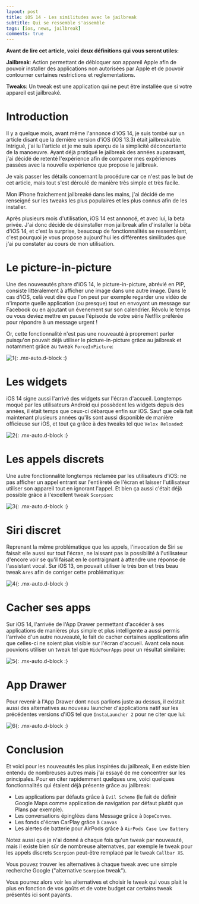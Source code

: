 ```yaml
---
layout: post
title: iOS 14 - Les similitudes avec le jailbreak
subtitle: Qui se ressemble s'assemble
tags: [ios, news, jailbreak]
comments: true
---
```


**Avant de lire cet article, voici deux définitions qui vous seront utiles:**

**Jailbreak**: Action permettant de débloquer son appareil Apple afin de pouvoir installer des applications non autorisées par Apple et de pouvoir contourner certaines restrictions et reglementations.

**Tweaks**: Un tweak est une application qui ne peut être installée que si votre appareil est jailbreaké.

# Introduction

Il y a quelque mois, avant même l'annonce d'iOS 14, je suis tombé sur un article disant que la dernière version d'iOS (iOS 13.3) était jailbreakable. Intrigué, j'ai lu l'article et je me suis aperçu de la simplicité déconcertante de la manoeuvre. Ayant déjà pratiqué le jailbreak des années auparavant, j'ai décidé de retenté l'expérience afin de comparer mes expériences passées avec la nouvelle expérience que propose le jailbreak.

Je vais passer les détails concernant la procédure car ce n'est pas le but de cet article, mais tout s'est déroulé de manière très simple et très facile.

Mon iPhone fraichement jailbreaké dans les mains, j'ai décidé de me renseigné sur les tweaks les plus populaires et les plus connus afin de les installer.

Après plusieurs mois d'utilisation, iOS 14 est annoncé, et avec lui, la beta privée. J'ai donc décidé de désinstaller mon jailbreak afin d'installer la bêta d'iOS 14, et c'est la surprise, beaucoup de fonctionnalités se ressemblent, c'est pourquoi je vous propose aujourd'hui les différentes similitudes que j'ai pu constater au cours de mon utilisation.


# Le picture-in-picture


Une des nouveautés phare d'iOS 14, le picture-in-picture, abrévié en PIP, consiste littéralement à afficher une image dans une autre image. Dans le cas d'iOS, celà veut dire que l'on peut par exemple regarder une vidéo de n'importe quelle application (ou presque) tout en envoyant un message sur Facebook ou en ajoutant un évenement sur son calendrier. Révolu le temps ou vous deviez mettre en pause l'épisode de votre série Netflix préférée pour répondre à un message urgent !

Or, cette fonctionnalité n'est pas une nouveauté à proprement parler puisqu'on pouvait déjà utiliser le picture-in-picture grâce au jailbreak et notamment grâce au tweak `ForceInPicture`:

![1](https://raw.githubusercontent.com/sonnyfournier/blog/master/assets/img/ios-and-jailbreak/1.jpg){: .mx-auto.d-block :}


# Les widgets


iOS 14 signe aussi l'arrivé des widgets sur l'écran d'accueil. Longtemps moqué par les utilisateurs Android qui possèdent les widgets depuis des années, il était temps que ceux-ci débarque enfin sur iOS. Sauf que celà fait maintenant plusieurs années qu'ils sont aussi disponible de manière officieuse sur iOS, et tout ça grâce à des tweaks tel que `Velox Reloaded`:

![2](https://raw.githubusercontent.com/sonnyfournier/blog/master/assets/img/ios-and-jailbreak/2.jpg){: .mx-auto.d-block :}


# Les appels discrets


Une autre fonctionnalité longtemps réclamée par les utilisateurs d'iOS: ne pas afficher un appel entrant sur l'entièreté de l'écran et laisser l'utilisateur utiliser son appareil tout en ignorant l'appel. Et bien ça aussi c'était déjà possible grâce à l'excellent tweak `Scorpion`:


![3](https://raw.githubusercontent.com/sonnyfournier/blog/master/assets/img/ios-and-jailbreak/3.png){: .mx-auto.d-block :}


# Siri discret


Reprenant la même problématique que les appels, l'invocation de Siri se faisait elle aussi sur tout l'écran, ne laissant pas la possibilité à l'utilisateur d'encore voir se qu'il faisait en le contraignant à attendre une réponse de l'assistant vocal. Sur iOS 13, on pouvait utiliser le très bon et très beau tweak `Ares` afin de corriger cette problématique:


![4](https://raw.githubusercontent.com/sonnyfournier/blog/master/assets/img/ios-and-jailbreak/4.jpg){: .mx-auto.d-block :}


# Cacher ses apps


Sur iOS 14, l'arrivée de l'App Drawer permettant d'accéder à ses applications de manières plus simple et plus intelligente a aussi permis l'arrivée d'un autre nouveauté, le fait de cacher certaines applications afin que celles-ci ne soient plus visible sur l'écran d'accueil. Avant cela nous pouvions utiliser un tweak tel que `HideYourApps` pour un résultat similaire:


![5](https://raw.githubusercontent.com/sonnyfournier/blog/master/assets/img/ios-and-jailbreak/5.jpg){: .mx-auto.d-block :}


# App Drawer


Pour revenir à l'App Drawer dont nous parlions juste au dessus, il existait aussi des alternatives au nouveau launcher d'applications natif sur les précédentes versions d'iOS tel que `InstaLauncher 2` pour ne citer que lui:


![6](https://raw.githubusercontent.com/sonnyfournier/blog/master/assets/img/ios-and-jailbreak/6.png){: .mx-auto.d-block :}


# Conclusion


Et voici pour les nouveautés les plus inspirées du jailbreak, il en existe bien entendu de nombreuses autres mais j'ai essayé de me concentrer sur les principales. Pour en citer rapidemment quelques une, voici quelques fonctionnalités qui étaient déjà présente grâce au jailbreak:
- Les applications par défauts grâce à `Evil Scheme` (le fait de définir Google Maps comme application de navigation par défaut plutôt que Plans par exemple).
- Les conversations épinglées dans Message grâce à `DopeConvos`.
- Les fonds d'écran CarPlay grâce à `Canvas`
- Les alertes de batterie pour AirPods grâce à `AirPods Case Low Battery`


Notez aussi que je n'ai donné à chaque fois qu'un tweak par nouveauté, mais il existe bien sûr de nombreuse alternatves, par exemple le tweak pour les appels discrets `Scorpion` peut-être remplacé par le tweak `Callbar XS`.

Vous pouvez trouver les alternatives à chaque tweak avec une simple recherche Google ("alternative `Scorpion` tweak").

Vous pourrez alors voir les alternatives et choisir le tweak qui vous plait le plus en fonction de vos goûts et de votre budget car certains tweak présentés ici sont payants.